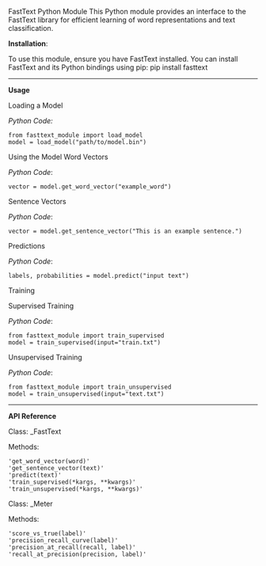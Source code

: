 FastText Python Module
This Python module provides an interface to the FastText library for efficient learning of word representations and text classification.

**Installation**:

To use this module, ensure you have FastText installed. You can install FastText and its Python bindings using pip:
pip install fasttext
****

**Usage**

Loading a Model

  _Python Code:_

    from fasttext_module import load_model
    model = load_model("path/to/model.bin")


Using the Model
Word Vectors
  
  _Python Code_:
  
    vector = model.get_word_vector("example_word")

Sentence Vectors

  _Python Code_:

    vector = model.get_sentence_vector("This is an example sentence.")

Predictions

  _Python Code_:

    labels, probabilities = model.predict("input text")

Training

Supervised Training

  _Python Code_:

    from fasttext_module import train_supervised
    model = train_supervised(input="train.txt")

Unsupervised Training

  _Python Code_:

    from fasttext_module import train_unsupervised
    model = train_unsupervised(input="text.txt")
  
****

**API Reference**

Class: _FastText

  Methods:
  
    'get_word_vector(word)'
    'get_sentence_vector(text)'
    'predict(text)'
    'train_supervised(*kargs, **kwargs)'
    'train_unsupervised(*kargs, **kwargs)'
    
Class: _Meter
      
  Methods:
  
    'score_vs_true(label)'
    'precision_recall_curve(label)'
    'precision_at_recall(recall, label)'
    'recall_at_precision(precision, label)'

